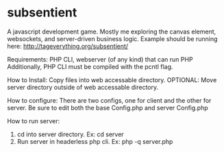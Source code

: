subsentient
===========

A javascript development game.
Mostly me exploring the canvas element, websockets, and server-driven business logic.  Example should be running here: http://tageverything.org/subsentient/


Requirements:
PHP CLI, webserver (of any kind) that can run PHP
Additionally, PHP CLI must be compiled with the pcntl flag.

How to Install:
Copy files into web accessable directory.
OPTIONAL: Move server directory outside of web accessable directory.

How to configure:
There are two configs, one for client and the other for server.  Be sure to edit both the base Config.php and server Config.php

How to run server:
1) cd into server directory. Ex: cd server
2) Run server in headerless php cli.  Ex: php -q server.php
